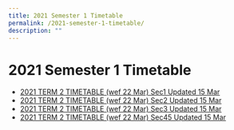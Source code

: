 ```yaml
---
title: 2021 Semester 1 Timetable
permalink: /2021-semester-1-timetable/
description: ""
---
```

# **2021 Semester 1 Timetable**

*   [2021 TERM 2 TIMETABLE (wef 22 Mar) Sec1 Updated 15 Mar](/files/2021-TERM-2-TIMETABLE-wef-22-Mar-Sec1-Updated-15-Mar.pdf)
*   [2021 TERM 2 TIMETABLE (wef 22 Mar) Sec2 Updated 15 Mar](/files/2021-TERM-2-TIMETABLE-wef-22-Mar-Sec2-Updated-15-Mar.pdf)
*   [2021 TERM 2 TIMETABLE (wef 22 Mar) Sec3 Updated 15 Mar](/files/2021-TERM-2-TIMETABLE-wef-22-Mar-Sec3-Updated-15-Mar.pdf)
*   [2021 TERM 2 TIMETABLE (wef 22 Mar) Sec45 Updated 15 Mar](/files/2021-TERM-2-TIMETABLE-wef-22-Mar-Sec45-Updated-15-Mar.pdf)